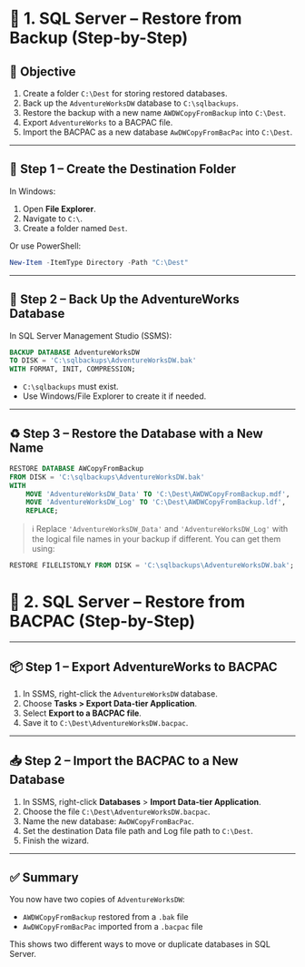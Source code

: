 
# 🧪 1. SQL Server – Restore from Backup  (Step-by-Step)

## 🎯 Objective

1. Create a folder `C:\Dest` for storing restored databases.
2. Back up the `AdventureWorksDW` database to `C:\sqlbackups`.
3. Restore the backup with a new name `AWDWCopyFromBackup` into `C:\Dest`.
4. Export `AdventureWorks` to a BACPAC file.
5. Import the BACPAC as a new database `AwDWCopyFromBacPac` into `C:\Dest`.

---

## 📁 Step 1 – Create the Destination Folder

In Windows:

1. Open **File Explorer**.
2. Navigate to `C:\`.
3. Create a folder named `Dest`.

Or use PowerShell:

```powershell
New-Item -ItemType Directory -Path "C:\Dest"
```

---

## 💾 Step 2 – Back Up the AdventureWorks Database

In SQL Server Management Studio (SSMS):

```sql
BACKUP DATABASE AdventureWorksDW
TO DISK = 'C:\sqlbackups\AdventureWorksDW.bak'
WITH FORMAT, INIT, COMPRESSION;
```

- `C:\sqlbackups` must exist.
- Use Windows/File Explorer to create it if needed.

---

## ♻️ Step 3 – Restore the Database with a New Name

```sql
RESTORE DATABASE AWCopyFromBackup
FROM DISK = 'C:\sqlbackups\AdventureWorksDW.bak'
WITH 
    MOVE 'AdventureWorksDW_Data' TO 'C:\Dest\AWDWCopyFromBackup.mdf',
    MOVE 'AdventureWorksDW_Log' TO 'C:\Dest\AWDWCopyFromBackup.ldf',
    REPLACE;
```

> ℹ️ Replace `'AdventureWorksDW_Data'` and `'AdventureWorksDW_Log'` with the logical file names in your backup if different.
> You can get them using:
```sql
RESTORE FILELISTONLY FROM DISK = 'C:\sqlbackups\AdventureWorksDW.bak';
```

# 🧪 2. SQL Server – Restore from BACPAC  (Step-by-Step)
---

## 📦 Step 1 – Export AdventureWorks to BACPAC

1. In SSMS, right-click the `AdventureWorksDW` database.
2. Choose **Tasks > Export Data-tier Application**.
3. Select **Export to a BACPAC file**.
4. Save it to `C:\Dest\AdventureWorksDW.bacpac`.

---

## 📥 Step 2 – Import the BACPAC to a New Database

1. In SSMS, right-click **Databases** > **Import Data-tier Application**.
2. Choose the file `C:\Dest\AdventureWorksDW.bacpac`.
3. Name the new database: `AwDWCopyFromBacPac`.
4. Set the destination Data file path and Log file path to `C:\Dest`.
5. Finish the wizard.

---

## ✅ Summary

You now have two copies of `AdventureWorksDW`:
- `AWDWCopyFromBackup` restored from a `.bak` file
- `AwDWCopyFromBacPac` imported from a `.bacpac` file

This shows two different ways to move or duplicate databases in SQL Server.

